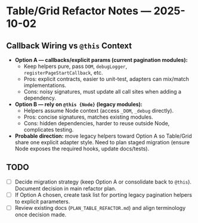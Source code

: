 # Table/Grid Refactor Notes — 2025-10-02

## Callback Wiring vs `@this` Context
- **Option A — callbacks/explicit params (current pagination modules):**
  - Keep helpers pure, pass `DOM`, `debugLogger`, `registerPageStartCallback`, etc.
  - Pros: explicit contracts, easier to unit-test, adapters can mix/match implementations.
  - Cons: noisy signatures, must update all call sites when adding a dependency.
- **Option B — rely on `@this {Node}` (legacy modules):**
  - Helpers assume Node context (access `_DOM`, `_debug` directly).
  - Pros: concise signatures, matches existing modules.
  - Cons: hidden dependencies, harder to reuse outside Node, complicates testing.
- **Probable direction:** move legacy helpers toward Option A so Table/Grid share one explicit adapter style. Need to plan staged migration (ensure Node exposes the required hooks, update docs/tests).

## TODO
- [ ] Decide migration strategy (keep Option A or consolidate back to `@this`). Document decision in main refactor plan.
- [ ] If Option A chosen, create task list for porting legacy pagination helpers to explicit parameters.
- [ ] Review existing docs (`PLAN_TABLE_REFACTOR.md`) and align terminology once decision made.
